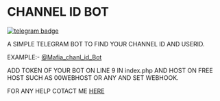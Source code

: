 # CHANNEL ID BOT

[![telegram badge](https://img.shields.io/badge/Chnlidbot-30302f?style=flat&logo=telegram)](https://t.me/Mafia_chanl_id_Bot)


A SIMPLE TELEGRAM BOT TO FIND YOUR CHANNEL ID AND USERID.

EXAMPLE:- [@Mafia_chanl_id_Bot](https://t.me/Mafia_chanl_id_Bot)

ADD TOKEN OF YOUR BOT ON LINE 9 IN index.php AND HOST ON FREE HOST SUCH AS 00WEBHOST OR ANY AND SET WEBHOOK.

FOR ANY HELP COTACT ME [HERE](https://t.me/Shinchan7222)
